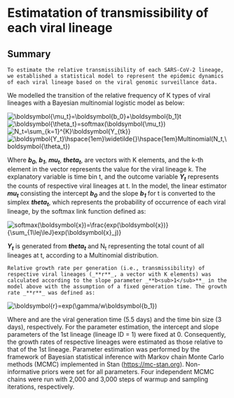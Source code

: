 # Estimatation of transmissibility of each viral lineage

## Summary
	To estimate the relative transmissibility of each SARS-CoV-2 lineage, we established a statistical model to represent the epidemic dynamics of each viral lineage based on the viral genomic surveillance data.  

We modelled the transition of the relative frequency of K types of viral lineages with a Bayesian multinomial logistic model as below:  

![\boldsymbol{\mu_t}=\boldsymbol{b_0}+\boldsymbol{b_1}t](https://latex.codecogs.com/gif.latex?\boldsymbol{\mu_t}=\boldsymbol{b_0}+\boldsymbol{b_1}t)  
![\boldsymbol{\theta_t}=softmax(\boldsymbol{\mu_t})](https://latex.codecogs.com/gif.latex?\boldsymbol{\theta_t}=softmax(\boldsymbol{\mu_t}))  
![N_t=\sum_{k=1}^{K}\boldsymbol{Y_{tk}}](https://latex.codecogs.com/gif.latex?N_t=\sum_{k=1}^{K}\boldsymbol{Y_{tk}})  
![\boldsymbol{Y_t}\hspace{1em}\widetilde{}\hspace{1em}Multinomial(N_t,\boldsymbol{\theta_t})](https://latex.codecogs.com/gif.latex?\boldsymbol{Y_t}\hspace{1em}\widetilde{}\hspace{1em}Multinomial(N_t,\boldsymbol{\theta_t}))  

Where _**b<sub>0</sub>**_, _**b<sub>1</sub>**_, _**mu<sub>t</sub>**_, _**theta<sub>t</sub>**_, are vectors with K elements, and the k-th element in the vector represents the value for the viral lineage k. The explanatory variable is time bin t, and the outcome variable _**Y<sub>t</sub>**_ represents the counts of respective viral lineages at t. In the model, the linear estimator _**mu<sub>t</sub>**_ consisting the intercept _**b<sub>0</sub>**_ and the slope _**b<sub>1</sub>**_ for t is converted to the simplex _**theta<sub>t</sub>**_, which represents the probability of occurrence of each viral lineage, by the softmax link function defined as:

![softmax(\boldsymbol{x})=\frac{exp(\boldsymbol{x})}{\sum_{1\lej\leJ}exp(\boldsymbol{x}_j)}](https://latex.codecogs.com/gif.latex?softmax(\boldsymbol{x})=\frac{exp(\boldsymbol{x})}{\sum_{j=1}^{J}exp(\boldsymbol{x}_j)})  

_**Y<sub>t</sub>**_ is generated from  _**theta<sub>t</sub>**_ and  N<sub>t</sub> representing the total count of all lineages at t, according to a Multinomial distribution.  

	Relative growth rate per generation (i.e., transmissibility) of respective viral lineages (_**r**_, a vector with K elements) was calculated according to the slope parameter _**b<sub>1</sub>**_ in the model above with the assumption of a fixed generation time. The growth rate _**r**_ was defined as:  

![\boldsymbol{r}=exp(\gamma/w\boldsymbol{b_1})](https://latex.codecogs.com/gif.latex?\boldsymbol{r}=exp(\gamma/w\boldsymbol{b_1}))  

Where  and  are the viral generation time (5.5 days) and the time bin size (3 days), respectively. For the parameter estimation, the intercept and slope parameters of the 1st lineage (lineage ID = 1) were fixed at 0. Consequently, the growth rates of respective lineages were estimated as those relative to that of the 1st lineage.
Parameter estimation was performed by the framework of Bayesian statistical inference with Markov chain Monte Carlo methods (MCMC) implemented in Stan (https://mc-stan.org). Non-informative priors were set for all parameters. Four independent MCMC chains were run with 2,000 and 3,000 steps of warmup and sampling iterations, respectively.





